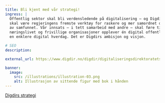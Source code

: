 ```yaml
---
title: Bli kjent med vår strategi!
ingress: |
  Offentlig sektor skal bli verdensledende på digitalisering – og Digdir
  skal være regjeringens fremste verktøy for raskere og mer samordnet digitalisering 
  av samfunnet. Vår innsats – i tett samarbeid med andre – skal føre til at innbyggerne, 
  næringslivet og frivillige organisasjoner opplever én digital offentlig sektor og får 
  en enklere digital hverdag. Det er Digdirs ambisjon og visjon.

# SEO
description:

external_url: https://www.digdir.no/digdir/digitaliseringsdirektoratets-strategi/2497

banner:
  image:
    src: /illustrations/illustration-03.png
    alt: Illustrasjon av sittende figur med bok i hånden
---
```


[Digdirs strategi](https://www.digdir.no/digdir/digitaliseringsdirektoratets-strategi/2497)
